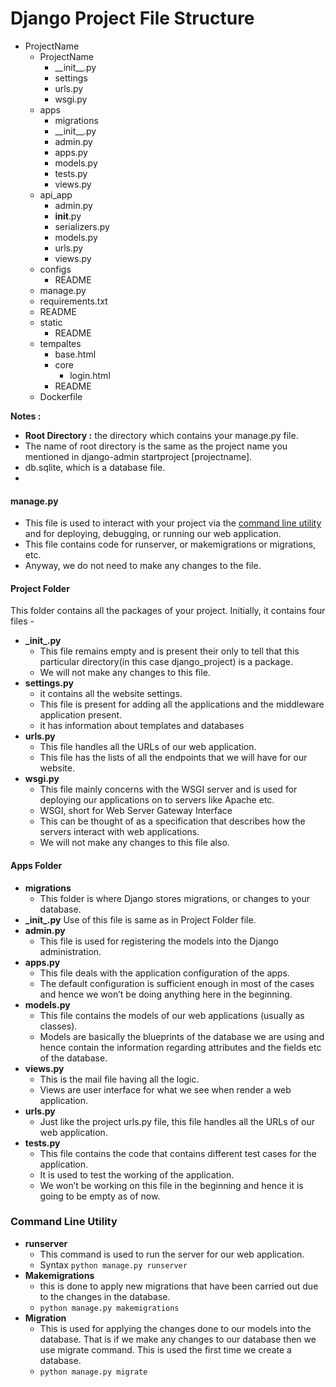 # Django Project File Structure
 
- ProjectName
  - ProjectName
    - \_\_init__.py
    - settings
    - urls.py
    - wsgi.py
  - apps
    - migrations
    - \_\_init__.py
    - admin.py
    - apps.py
    - models.py
    - tests.py
    - views.py
  - api_app
    -  admin.py
    -  __init__.py
    -  serializers.py
    -  models.py
    -  urls.py
    -  views.py
  - configs
    - README
  - manage.py
  - requirements.txt
  - README
  - static
    - README
  - tempaltes
    - base.html
    - core
      - login.html
    - README
  - Dockerfile

**Notes :**
- **Root Directory :** the directory which contains your manage.py file.
- The name of root directory is the same as the project name you mentioned in django-admin startproject [projectname].
- db.sqlite, which is a database file.
- 

#### manage.py
- This file is used to interact with your project via the [command line utility](##command-line-utility) and for deploying, debugging, or running our web application.
- This file contains code for runserver, or makemigrations or migrations, etc.
- Anyway, we do not need to make any changes to the file.

#### Project Folder
This folder contains all the packages of your project. Initially, it contains four files -
  - **\_init_.py**
    - This file remains empty and is present their only to tell that this particular directory(in this case django_project) is a package.
    - We will not make any changes to this file.
  - **settings.py**
    - it contains all the website settings.
    - This file is present for adding all the applications and the middleware application present.
    - it has information about templates and databases
  - **urls.py**
    - This file handles all the URLs of our web application.
    - This file has the lists of all the endpoints that we will have for our website.
  - **wsgi.py**
    - This file mainly concerns with the WSGI server and is used for deploying our applications on to servers like Apache etc.
    - WSGI, short for Web Server Gateway Interface
    - This can be thought of as a specification that describes how the servers interact with web applications.
    - We will not make any changes to this file also.
  
#### Apps Folder
  - **migrations**
    - This folder is where Django stores migrations, or changes to your database.
  - **\_init_.py**
    Use of this file is same as in Project Folder file.
  - **admin.py**
    - This file is used for registering the models into the Django administration.
  - **apps.py**
    - This file deals with the application configuration of the apps.
    - The default configuration is sufficient enough in most of the cases and hence we won’t be doing anything here in the beginning.
  - **models.py**
    - This file contains the models of our web applications (usually as classes).
    - Models are basically the blueprints of the database we are using and hence contain the information regarding attributes and the fields etc of the database.
  - **views.py**
    - This is the mail file having all the logic.
    - Views are user interface for what we see when render a web application.
  - **urls.py**
    - Just like the project urls.py file, this file handles all the URLs of our web application.
  - **tests.py**
    - This file contains the code that contains different test cases for the application.
    - It is used to test the working of the application.
    - We won’t be working on this file in the beginning and hence it is going to be empty as of now.

  
### Command Line Utility

- **runserver**
  - This command is used to run the server for our web application.
  - Syntax ```python manage.py runserver```
- **Makemigrations**
  - this is done to apply new migrations that have been carried out due to the changes in the database.
  - ```python manage.py makemigrations```
- **Migration**
  - This is used for applying the changes done to our models into the database. That is if we make any changes to our database then we use migrate command. This is used the first time we create a database.
  - ```python manage.py migrate```
